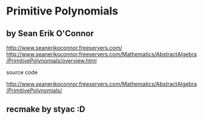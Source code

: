 # Primitive Polynomials

## by Sean Erik O'Connor

http://www.seanerikoconnor.freeservers.com/
http://www.seanerikoconnor.freeservers.com/Mathematics/AbstractAlgebra/PrimitivePolynomials/overview.html

source code

http://www.seanerikoconnor.freeservers.com/Mathematics/AbstractAlgebra/PrimitivePolynomials/

## recmake by styac :D
